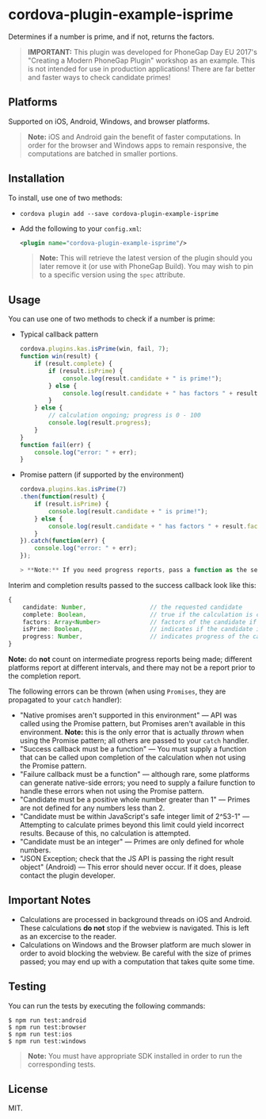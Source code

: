 # cordova-plugin-example-isprime

Determines if a number is prime, and if not, returns the factors.

> **IMPORTANT:** This plugin was developed for PhoneGap Day EU 2017's "Creating a Modern PhoneGap Plugin" workshop as an example. This is not intended for use in production applications! There are far better and faster ways to check candidate primes!

## Platforms

Supported on iOS, Android, Windows, and browser platforms.

> **Note:** iOS and Android gain the benefit of faster computations. In order for the browser and Windows apps to remain responsive, the computations are batched in smaller portions.

## Installation

To install, use one of two methods:

* `cordova plugin add --save cordova-plugin-example-isprime`
* Add the following to your `config.xml`:

    ```xml
    <plugin name="cordova-plugin-example-isprime"/>
    ```

    > **Note:** This will retrieve the latest version of the plugin should you later remove it (or use with PhoneGap Build). You may wish to pin to a specific version using the `spec` attribute.

## Usage

You can use one of two methods to check if a number is prime:

* Typical callback pattern
    ```javascript
    cordova.plugins.kas.isPrime(win, fail, 7);
    function win(result) {
        if (result.complete) {
            if (result.isPrime) {
                console.log(result.candidate + " is prime!");
            } else {
                console.log(result.candidate + " has factors " + result.factors);
            }
        } else {
            // calculation ongoing; progress is 0 - 100
            console.log(result.progress);
        }
    }
    function fail(err) {
        console.log("error: " + err);
    }
    ```

* Promise pattern (if supported by the environment)
    ```javascript
    cordova.plugins.kas.isPrime(7)
    .then(function(result) {
        if (result.isPrime) {
            console.log(result.candidate + " is prime!");
        } else {
            console.log(result.candidate + " has factors " + result.factors);
        }
    }).catch(function(err) {
        console.log("error: " + err);
    });

    > **Note:** If you need progress reports, pass a function as the second parameter; i.e., `cordova.plugins.kas.isPrime(7, progressFn)`

Interim and completion results passed to the success callback look like this:

```typescript
{
    candidate: Number,                  // the requested candidate
    complete: Boolean,                  // true if the calculation is complete
    factors: Array<Number>              // factors of the candidate if NOT prime
    isPrime: Boolean,                   // indicates if the candidate is prime
    progress: Number,                   // indicates progress of the calculation (0-100)
}
```

**Note:** do **not** count on intermediate progress reports being made; different platforms report at different intervals, and there may not be a report prior to the completion report.

The following errors can be thrown (when using `Promises`, they are propagated to your `catch` handler):

* "Native promises aren't supported in this environment" &mdash; API was called using the Promise pattern, but Promises aren't available in this environment. **Note:** this is the only error that is actually _thrown_ when using the Promise pattern; all others are passed to your `catch` handler.
* "Success callback must be a function" &mdash; You must supply a function that can be called upon completion of the calculation when not using the Promise pattern.
* "Failure callback must be a function" &mdash; although rare, some platforms can generate native-side errors; you need to supply a failure function to handle these errors when not using the Promise pattern.
* "Candidate must be a positive whole number greater than 1" &mdash; Primes are not defined for any numbers less than 2.
* "Candidate must be within JavaScript's safe integer limit of 2^53-1" &mdash; Attempting to calculate primes beyond this limit could yield incorrect results. Because of this, no calculation is attempted.
* "Candidate must be an integer" &mdash; Primes are only defined for whole numbers.
* "JSON Exception; check that the JS API is passing the right result object" (Android) &mdash; This error should never occur. If it does, please contact the plugin developer.

## Important Notes

* Calculations are processed in background threads on iOS and Android. These calculations **do not** stop if the webview is navigated. This is left as an excercise to the reader.
* Calculations on Windows and the Browser platform are much slower in order to avoid blocking the webview. Be careful with the size of primes passed; you may end up with a computation that takes quite some time.

## Testing

You can run the tests by executing the following commands:

```
$ npm run test:android
$ npm run test:browser
$ npm run test:ios
$ npm run test:windows
```

> **Note:** You must have appropriate SDK installed in order to run the corresponding tests.

## License

MIT.